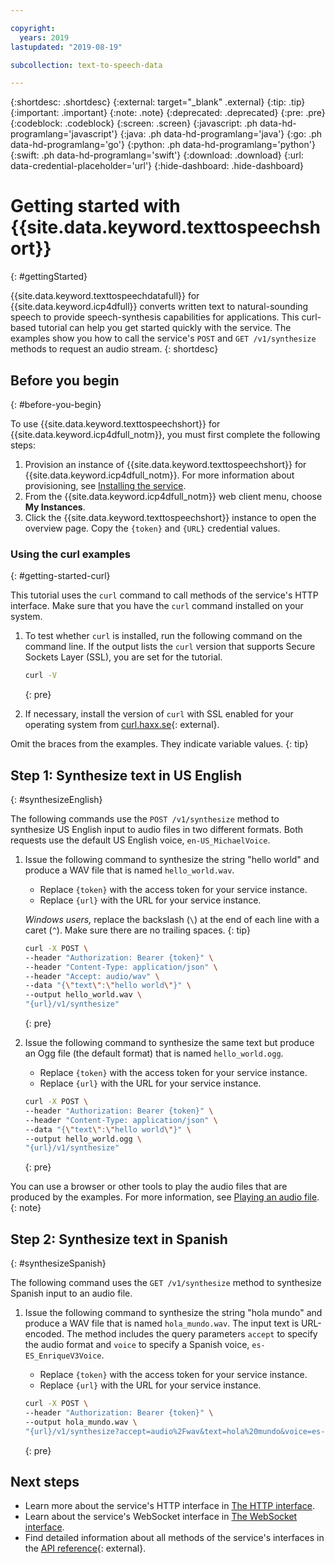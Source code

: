 ```yaml
---

copyright:
  years: 2019
lastupdated: "2019-08-19"

subcollection: text-to-speech-data

---
```


{:shortdesc: .shortdesc}
{:external: target="_blank" .external}
{:tip: .tip}
{:important: .important}
{:note: .note}
{:deprecated: .deprecated}
{:pre: .pre}
{:codeblock: .codeblock}
{:screen: .screen}
{:javascript: .ph data-hd-programlang='javascript'}
{:java: .ph data-hd-programlang='java'}
{:go: .ph data-hd-programlang='go'}
{:python: .ph data-hd-programlang='python'}
{:swift: .ph data-hd-programlang='swift'}
{:download: .download}
{:url: data-credential-placeholder='url'}
{:hide-dashboard: .hide-dashboard}

# Getting started with {{site.data.keyword.texttospeechshort}}
{: #gettingStarted}

{{site.data.keyword.texttospeechdatafull}} for {{site.data.keyword.icp4dfull}} converts written text to natural-sounding speech to provide speech-synthesis capabilities for applications. This curl-based tutorial can help you get started quickly with the service. The examples show you how to call the service's `POST` and `GET /v1/synthesize` methods to request an audio stream.
{: shortdesc}

## Before you begin
{: #before-you-begin}

To use {{site.data.keyword.texttospeechshort}} for {{site.data.keyword.icp4dfull_notm}}, you must first complete the following steps:

1.  Provision an instance of {{site.data.keyword.texttospeechshort}} for {{site.data.keyword.icp4dfull_notm}}. For more information about provisioning, see [Installing the service](/docs/services/text-to-speech-data?topic=text-to-speech-data-install).
1.  From the {{site.data.keyword.icp4dfull_notm}} web client menu, choose **My Instances**.
1.  Click the {{site.data.keyword.texttospeechshort}} instance to open the overview page. Copy the `{token}` and `{URL}` credential values.

### Using the curl examples
{: #getting-started-curl}

This tutorial uses the `curl` command to call methods of the service's HTTP interface. Make sure that you have the `curl` command installed on your system.

1.  To test whether `curl` is installed, run the following command on the command line. If the output lists the `curl` version that supports Secure Sockets Layer (SSL), you are set for the tutorial.

    ```bash
    curl -V
    ```
    {: pre}

1.  If necessary, install the version of `curl` with SSL enabled for your operating system from [curl.haxx.se](https://curl.haxx.se/){: external}.

Omit the braces from the examples. They indicate variable values.
{: tip}

## Step 1: Synthesize text in US English
{: #synthesizeEnglish}

The following commands use the `POST /v1/synthesize` method to synthesize US English input to audio files in two different formats. Both requests use the default US English voice, `en-US_MichaelVoice`.

1.  Issue the following command to synthesize the string "hello world" and produce a WAV file that is named `hello_world.wav`.
    -   Replace `{token}` with the access token for your service instance.
    -   Replace `{url}` with the URL for your service instance.

    *Windows users,* replace the backslash (`\`) at the end of each line with a caret (`^`). Make sure there are no trailing spaces.
    {: tip}

    ```bash
    curl -X POST \
    --header "Authorization: Bearer {token}" \
    --header "Content-Type: application/json" \
    --header "Accept: audio/wav" \
    --data "{\"text\":\"hello world\"}" \
    --output hello_world.wav \
    "{url}/v1/synthesize"
    ```
    {: pre}

1.  Issue the following command to synthesize the same text but produce an Ogg file (the default format) that is named `hello_world.ogg`.
    -   Replace `{token}` with the access token for your service instance.
    -   Replace `{url}` with the URL for your service instance.

    ```bash
    curl -X POST \
    --header "Authorization: Bearer {token}" \
    --header "Content-Type: application/json" \
    --data "{\"text\":\"hello world\"}" \
    --output hello_world.ogg \
    "{url}/v1/synthesize"
    ```
    {: pre}

You can use a browser or other tools to play the audio files that are produced by the examples. For more information, see [Playing an audio file](/docs/services/text-to-speech-data?topic=text-to-speech-data-audioFormats#formatsPlay).
{: note}

## Step 2: Synthesize text in Spanish
{: #synthesizeSpanish}

The following command uses the `GET /v1/synthesize` method to synthesize Spanish input to an audio file.

1.  Issue the following command to synthesize the string "hola mundo" and produce a WAV file that is named `hola_mundo.wav`. The input text is URL-encoded. The method includes the query parameters `accept` to specify the audio format and `voice` to specify a Spanish voice, `es-ES_EnriqueV3Voice`.
    -   Replace `{token}` with the access token for your service instance.
    -   Replace `{url}` with the URL for your service instance.

    ```bash
    curl -X POST \
    --header "Authorization: Bearer {token}" \
    --output hola_mundo.wav \
    "{url}/v1/synthesize?accept=audio%2Fwav&text=hola%20mundo&voice=es-ES_EnriqueV3Voice"
    ```
    {: pre}

## Next steps

-   Learn more about the service's HTTP interface in [The HTTP interface](/docs/services/text-to-speech-data?topic=text-to-speech-data-usingHTTP).
-   Learn about the service's WebSocket interface in [The WebSocket interface](/docs/services/text-to-speech-data?topic=text-to-speech-data-usingWebSocket).
-   Find detailed information about all methods of the service's interfaces in the [API reference](https://{DomainName}/apidocs/text-to-speech-data){: external}.

